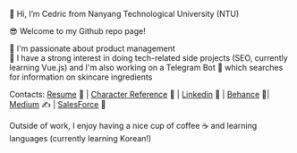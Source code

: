 👋 Hi, I’m Cedric from Nanyang Technological University (NTU)

😎 Welcome to my Github repo page!

📌 I'm passionate about product management <br>
📌 I have a strong interest in doing tech-related side projects (SEO, currently learning Vue.js) and I'm also working on a Telegram Bot 🤖 which searches for information on skincare ingredients

Contacts:
[Resume](https://www.dropbox.com/s/df7srg3htlwv917/Resume_Ian_Cedric_Io.pdf) 💼 |
[Character Reference](https://www.dropbox.com/s/oden65g54n5618f/Letter%20of%20Recommendation.pdf) 💬 |
[Linkedin](https://www.linkedin.com/in/cedric130813/) 🔗 |
[Behance](https://www.behance.net/cedric130813) 🎨|
[Medium](https://cedric130813.medium.com/) ✍ |
[SalesForce](https://trailblazer.me/id/cedric130813) 🧰

Outside of work, I enjoy having a nice cup of coffee ☕ and learning languages (currently learning Korean!)

